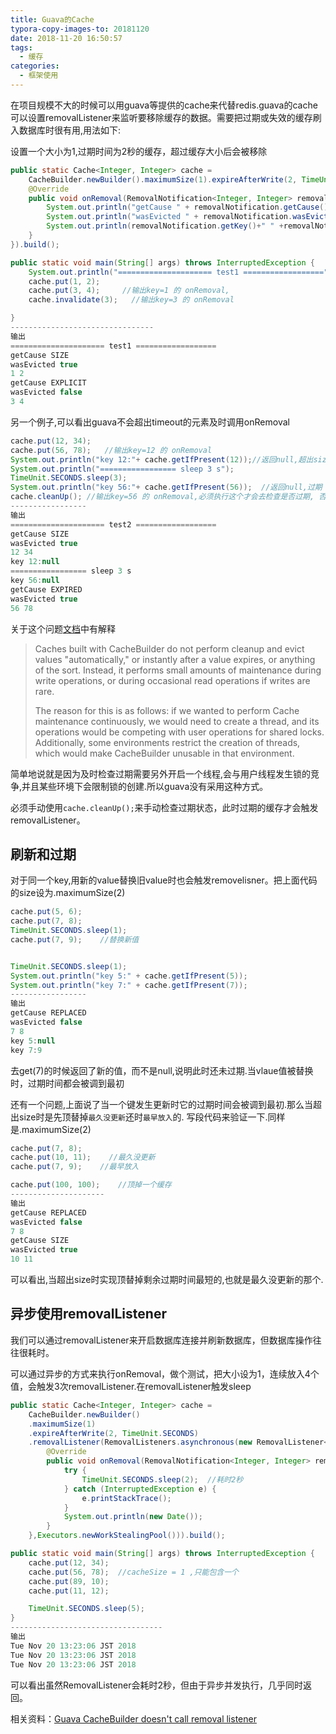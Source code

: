 ```yaml
---
title: Guava的Cache
typora-copy-images-to: 20181120
date: 2018-11-20 16:50:57
tags:
  - 缓存
categories:
  - 框架使用
---
```


在项目规模不大的时候可以用guava等提供的cache来代替redis.guava的cache可以设置removalListener来监听要移除缓存的数据。需要把过期或失效的缓存刷入数据库时很有用,用法如下:

设置一个大小为1,过期时间为2秒的缓存，超过缓存大小后会被移除

```java
public static Cache<Integer, Integer> cache =
    CacheBuilder.newBuilder().maximumSize(1).expireAfterWrite(2, TimeUnit.SECONDS).removalListener(new RemovalListener<Integer, Integer>() {
    @Override
    public void onRemoval(RemovalNotification<Integer, Integer> removalNotification) {
        System.out.println("getCause " + removalNotification.getCause());
        System.out.println("wasEvicted " + removalNotification.wasEvicted());
        System.out.println(removalNotification.getKey()+" " +removalNotification.getValue());
    }
}).build();

public static void main(String[] args) throws InterruptedException {
    System.out.println("===================== test1 ==================");
    cache.put(1, 2);
    cache.put(3, 4);     //输出key=1 的 onRemoval,
    cache.invalidate(3);   //输出key=3 的 onRemoval

}
--------------------------------
输出
===================== test1 ==================
getCause SIZE
wasEvicted true
1 2
getCause EXPLICIT
wasEvicted false
3 4

```



另一个例子,可以看出guava不会超出timeout的元素及时调用onRemoval

```java
cache.put(12, 34);
cache.put(56, 78);   //输出key=12 的 onRemoval
System.out.println("key 12:"+ cache.getIfPresent(12));//返回null,超出size,会被新的替换
System.out.println("================= sleep 3 s");
TimeUnit.SECONDS.sleep(3);
System.out.println("key 56:"+ cache.getIfPresent(56));  //返回null,过期
cache.cleanUp(); //输出key=56 的 onRemoval,必须执行这个才会去检查是否过期, 否则尽管过期也不会触发onRemoval
-----------------
输出
===================== test2 ==================
getCause SIZE
wasEvicted true
12 34
key 12:null
================= sleep 3 s
key 56:null
getCause EXPIRED
wasEvicted true
56 78
```



关于这个问题[文档](https://github.com/google/guava)中有解释

> Caches built with CacheBuilder do not perform cleanup and evict values "automatically," or instantly after a value expires, or anything of the sort. Instead, it performs small amounts of maintenance during write operations, or during occasional read operations if writes are rare.
>
> The reason for this is as follows: if we wanted to perform Cache maintenance continuously, we would need to create a thread, and its operations would be competing with user operations for shared locks. Additionally, some environments restrict the creation of threads, which would make CacheBuilder unusable in that environment.

简单地说就是因为及时检查过期需要另外开启一个线程,会与用户线程发生锁的竞争,并且某些环境下会限制锁的创建.所以guava没有采用这种方式。

必须手动使用`cache.cleanUp();`来手动检查过期状态，此时过期的缓存才会触发removalListener。

## 刷新和过期

对于同一个key,用新的value替换旧value时也会触发removelisner。把上面代码的size设为.maximumSize(2)

```java
cache.put(5, 6);
cache.put(7, 8);
TimeUnit.SECONDS.sleep(1);
cache.put(7, 9);	//替换新值


TimeUnit.SECONDS.sleep(1);
System.out.println("key 5:" + cache.getIfPresent(5));
System.out.println("key 7:" + cache.getIfPresent(7));
-----------------
输出
getCause REPLACED
wasEvicted false
7 8
key 5:null
key 7:9
```

去get(7)的时候返回了新的值，而不是null,说明此时还未过期.当vlaue值被替换时，过期时间都会被调到最初

还有一个问题,上面说了当一个键发生更新时它的过期时间会被调到最初.那么当超出size时是先顶替掉`最久没更新`还时`最早放入`的. 写段代码来验证一下.同样是.maximumSize(2)

```java
cache.put(7, 8);
cache.put(10, 11);    //最久没更新
cache.put(7, 9);    //最早放入

cache.put(100, 100);    //顶掉一个缓存
---------------------
输出
getCause REPLACED
wasEvicted false
7 8
getCause SIZE
wasEvicted true
10 11
```

可以看出,当超出size时实现顶替掉剩余过期时间最短的,也就是最久没更新的那个.



## 异步使用removalListener

我们可以通过removalListener来开启数据库连接并刷新数据库，但数据库操作往往很耗时。

可以通过异步的方式来执行onRemoval，做个测试，把大小设为1，连续放入4个值，会触发3次removalListener.在removalListener触发sleep

```java
public static Cache<Integer, Integer> cache =
    CacheBuilder.newBuilder()
    .maximumSize(1)
    .expireAfterWrite(2, TimeUnit.SECONDS)
    .removalListener(RemovalListeners.asynchronous(new RemovalListener<Integer, Integer>() {
        @Override
        public void onRemoval(RemovalNotification<Integer, Integer> removalNotification) {
            try {
                TimeUnit.SECONDS.sleep(2);  //耗时2秒
            } catch (InterruptedException e) {
                e.printStackTrace();
            }
            System.out.println(new Date());
        }
    },Executors.newWorkStealingPool())).build();

public static void main(String[] args) throws InterruptedException {
    cache.put(12, 34);
    cache.put(56, 78);	//cacheSize = 1 ,只能包含一个
    cache.put(89, 10);
    cache.put(11, 12);

    TimeUnit.SECONDS.sleep(5);
}
----------------------------------
输出
Tue Nov 20 13:23:06 JST 2018
Tue Nov 20 13:23:06 JST 2018
Tue Nov 20 13:23:06 JST 2018
```

可以看出虽然RemovalListener会耗时2秒，但由于异步并发执行，几乎同时返回。



相关资料：[Guava CacheBuilder doesn't call removal listener](https://stackoverflow.com/questions/21986551/guava-cachebuilder-doesnt-call-removal-listener)